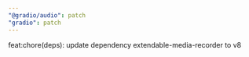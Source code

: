 ```yaml
---
"@gradio/audio": patch
"gradio": patch
---
```


feat:chore(deps): update dependency extendable-media-recorder to v8
